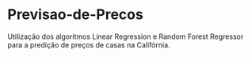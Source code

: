 # Previsao-de-Precos
Utilização dos algoritmos Linear Regression e Random Forest Regressor para a predição de preços de casas na Califórnia.
